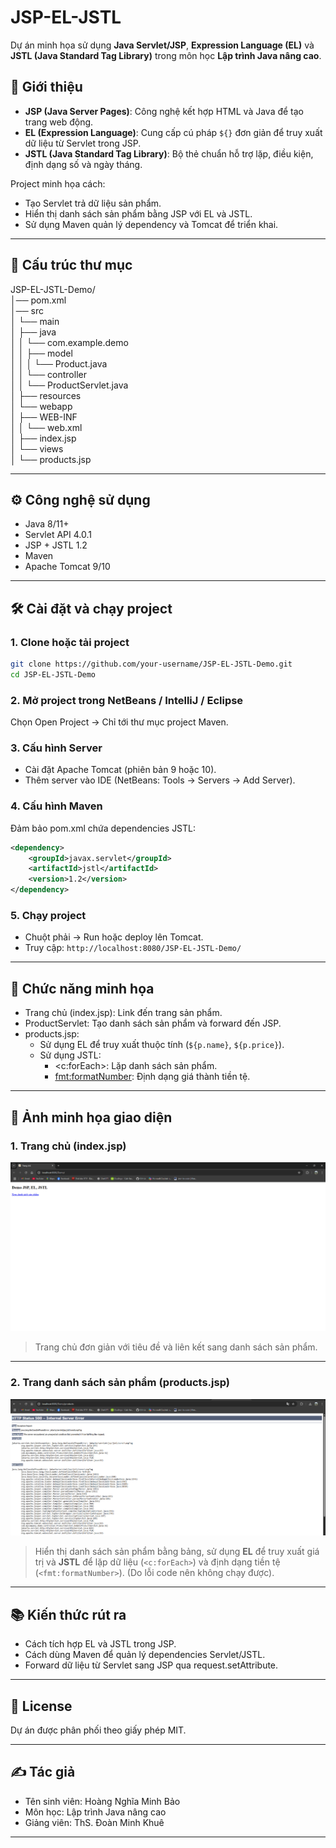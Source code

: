 # JSP-EL-JSTL

Dự án minh họa sử dụng **Java Servlet/JSP**, **Expression Language (EL)** và **JSTL (Java Standard Tag Library)** trong môn học **Lập trình Java nâng cao**.

## 🚀 Giới thiệu

- **JSP (Java Server Pages)**: Công nghệ kết hợp HTML và Java để tạo trang web động.
- **EL (Expression Language)**: Cung cấp cú pháp `${}` đơn giản để truy xuất dữ liệu từ Servlet trong JSP.
- **JSTL (Java Standard Tag Library)**: Bộ thẻ chuẩn hỗ trợ lặp, điều kiện, định dạng số và ngày tháng.

Project minh họa cách:
- Tạo Servlet trả dữ liệu sản phẩm.
- Hiển thị danh sách sản phẩm bằng JSP với EL và JSTL.
- Sử dụng Maven quản lý dependency và Tomcat để triển khai.

---

## 📂 Cấu trúc thư mục

JSP-EL-JSTL-Demo/<br>
│── pom.xml<br>
│── src<br>
│ └── main<br>
│ ├── java<br>
│ │ └── com.example.demo<br>
│ │ ├── model<br>
│ │ │ └── Product.java<br>
│ │ └── controller<br>
│ │ └── ProductServlet.java<br>
│ ├── resources<br>
│ └── webapp<br>
│ ├── WEB-INF<br>
│ │ └── web.xml<br>
│ ├── index.jsp<br>
│ └── views<br>
│ └── products.jsp<br>

---

## ⚙️ Công nghệ sử dụng

- Java 8/11+
- Servlet API 4.0.1
- JSP + JSTL 1.2
- Maven
- Apache Tomcat 9/10

---

## 🛠 Cài đặt và chạy project

### 1. Clone hoặc tải project

```bash
git clone https://github.com/your-username/JSP-EL-JSTL-Demo.git
cd JSP-EL-JSTL-Demo
```

### 2. Mở project trong NetBeans / IntelliJ / Eclipse
Chọn Open Project → Chỉ tới thư mục project Maven.

### 3. Cấu hình Server
- Cài đặt Apache Tomcat (phiên bản 9 hoặc 10).
- Thêm server vào IDE (NetBeans: Tools → Servers → Add Server).

### 4. Cấu hình Maven
Đảm bảo pom.xml chứa dependencies JSTL:

```xml
<dependency>
    <groupId>javax.servlet</groupId>
    <artifactId>jstl</artifactId>
    <version>1.2</version>
</dependency>
```

### 5. Chạy project
- Chuột phải → Run hoặc deploy lên Tomcat.
- Truy cập: `http://localhost:8080/JSP-EL-JSTL-Demo/`

---

## 🧩 Chức năng minh họa
- Trang chủ (index.jsp): Link đến trang sản phẩm.
- ProductServlet: Tạo danh sách sản phẩm và forward đến JSP.
- products.jsp:
    - Sử dụng EL để truy xuất thuộc tính (`${p.name}`, `${p.price}`).
    - Sử dụng JSTL:
        - <c:forEach>: Lặp danh sách sản phẩm.
        - <fmt:formatNumber>: Định dạng giá thành tiền tệ.

---

## 📸 Ảnh minh họa giao diện

### 1. Trang chủ (index.jsp)

![Trang chủ](img/home.png)
> Trang chủ đơn giản với tiêu đề và liên kết sang danh sách sản phẩm.

---

### 2. Trang danh sách sản phẩm (products.jsp)

![Danh sách sản phẩm](img/product.png)
> Hiển thị danh sách sản phẩm bằng bảng, sử dụng **EL** để truy xuất giá trị và **JSTL** để lặp dữ liệu (`<c:forEach>`) và định dạng tiền tệ (`<fmt:formatNumber>`).
(Do lỗi code nên không chạy được).

---

## 📚 Kiến thức rút ra
- Cách tích hợp EL và JSTL trong JSP.
- Cách dùng Maven để quản lý dependencies Servlet/JSTL.
- Forward dữ liệu từ Servlet sang JSP qua request.setAttribute.

---

## 📝 License
Dự án được phân phối theo giấy phép MIT.

---

## ✍️ Tác giả
- Tên sinh viên: Hoàng Nghĩa Minh Bảo
- Môn học: Lập trình Java nâng cao
- Giảng viên: ThS. Đoàn Minh Khuê

---
